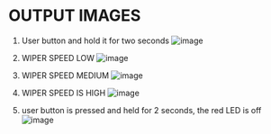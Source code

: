 # OUTPUT IMAGES
1. User button and hold it for two seconds
![image](https://user-images.githubusercontent.com/101013962/168433832-e86ed029-bcc9-4967-aabc-112745649c08.png)

2. WIPER SPEED LOW
![image](https://user-images.githubusercontent.com/101013962/168434780-f24be504-8aa6-4651-a399-866b235a5e3d.png)

3. WIPER SPEED MEDIUM
![image](https://user-images.githubusercontent.com/101013962/168435398-1bf8c4c0-57a5-4512-a40b-476d58ba0548.png)

4. WIPER SPEED IS HIGH
![image](https://user-images.githubusercontent.com/101013962/168435796-e14dcf5c-aede-4143-9d80-2cdf34e64d49.png)

5. user button is pressed and held for 2 seconds, the red LED is off
![image](https://user-images.githubusercontent.com/101013962/168436283-bbd9bfdd-a8de-4ddc-9823-ae2ecbfc20f2.png)

